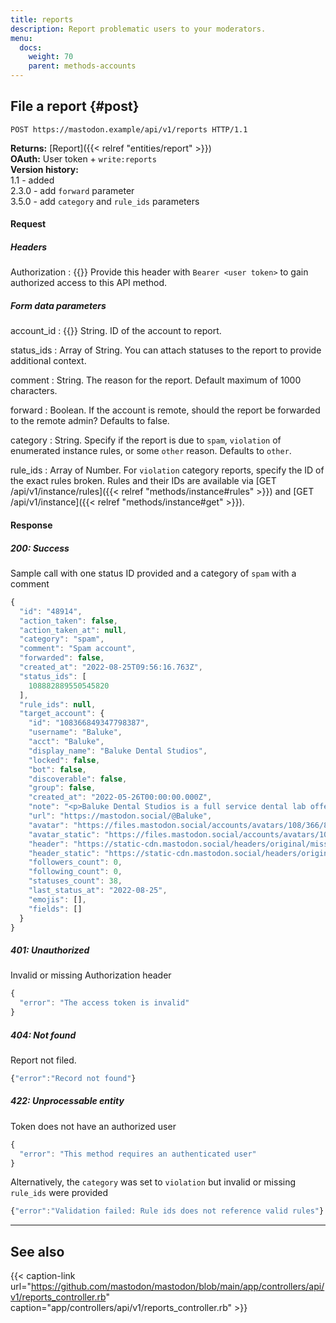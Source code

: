 ```yaml
---
title: reports
description: Report problematic users to your moderators.
menu:
  docs:
    weight: 70
    parent: methods-accounts
---
```


## File a report {#post}

```http
POST https://mastodon.example/api/v1/reports HTTP/1.1
```

**Returns:** [Report]({{< relref "entities/report" >}})\
**OAuth:** User token + `write:reports`\
**Version history:**\
1.1 - added\
2.3.0 - add `forward` parameter\
3.5.0 - add `category` and `rule_ids` parameters

#### Request
##### Headers

Authorization
: {{<required>}} Provide this header with `Bearer <user token>` to gain authorized access to this API method.

##### Form data parameters

account_id
: {{<required>}} String. ID of the account to report.

status_ids
: Array of String. You can attach statuses to the report to provide additional context.

comment
: String. The reason for the report. Default maximum of 1000 characters.

forward
: Boolean. If the account is remote, should the report be forwarded to the remote admin? Defaults to false.

category
: String. Specify if the report is due to `spam`, `violation` of enumerated instance rules, or some `other` reason. Defaults to `other`.

rule_ids
: Array of Number. For `violation` category reports, specify the ID of the exact rules broken. Rules and their IDs are available via [GET /api/v1/instance/rules]({{< relref "methods/instance#rules" >}}) and [GET /api/v1/instance]({{< relref "methods/instance#get" >}}).

#### Response
##### 200: Success

Sample call with one status ID provided and a category of `spam` with a comment

```javascript
{
  "id": "48914",
  "action_taken": false,
  "action_taken_at": null,
  "category": "spam",
  "comment": "Spam account",
  "forwarded": false,
  "created_at": "2022-08-25T09:56:16.763Z",
  "status_ids": [
    108882889550545820
  ],
  "rule_ids": null,
  "target_account": {
    "id": "108366849347798387",
    "username": "Baluke",
    "acct": "Baluke",
    "display_name": "Baluke Dental Studios",
    "locked": false,
    "bot": false,
    "discoverable": false,
    "group": false,
    "created_at": "2022-05-26T00:00:00.000Z",
    "note": "<p>Baluke Dental Studios is a full service dental lab offering fabrication, staining, and digital services. Advanced technologies and a meticulous process ensure reduced chair time, lower costs, and better patient outcomes with beautiful smiles. Talk to a representative today.</p><p><a href=\"https://baluke.com/\" target=\"_blank\" rel=\"nofollow noopener noreferrer\"><span class=\"invisible\">https://</span><span class=\"\">baluke.com/</span><span class=\"invisible\"></span></a></p>",
    "url": "https://mastodon.social/@Baluke",
    "avatar": "https://files.mastodon.social/accounts/avatars/108/366/849/347/798/387/original/dbcfe99ed5def0f4.png",
    "avatar_static": "https://files.mastodon.social/accounts/avatars/108/366/849/347/798/387/original/dbcfe99ed5def0f4.png",
    "header": "https://static-cdn.mastodon.social/headers/original/missing.png",
    "header_static": "https://static-cdn.mastodon.social/headers/original/missing.png",
    "followers_count": 0,
    "following_count": 0,
    "statuses_count": 38,
    "last_status_at": "2022-08-25",
    "emojis": [],
    "fields": []
  }
}
```

##### 401: Unauthorized

Invalid or missing Authorization header

```javascript
{
  "error": "The access token is invalid"
}
```

##### 404: Not found

Report not filed.

```javascript
{"error":"Record not found"}
```

##### 422: Unprocessable entity

Token does not have an authorized user

```javascript
{
  "error": "This method requires an authenticated user"
}
```

Alternatively, the `category` was set to `violation` but invalid or missing `rule_ids` were provided

```javascript
{"error":"Validation failed: Rule ids does not reference valid rules"}
```

---

## See also

{{< caption-link url="https://github.com/mastodon/mastodon/blob/main/app/controllers/api/v1/reports_controller.rb" caption="app/controllers/api/v1/reports_controller.rb" >}}